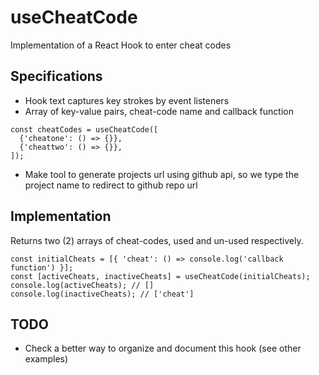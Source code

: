 # useCheatCode
Implementation of a React Hook to enter cheat codes

## Specifications
- Hook text captures key strokes by event listeners
- Array of key-value pairs, cheat-code name and callback function

```
const cheatCodes = useCheatCode([
  {'cheatone': () => {}},
  {'cheattwo': () => {}},
]);
```
- Make tool to generate projects url using github api, so we type the project name to redirect to github repo url

## Implementation
Returns two (2) arrays of cheat-codes, used and un-used respectively.

```
const initialCheats = [{ 'cheat': () => console.log('callback function') }];
const [activeCheats, inactiveCheats] = useCheatCode(initialCheats);
console.log(activeCheats); // []
console.log(inactiveCheats); // ['cheat']
```

## TODO
- Check a better way to organize and document this hook (see other examples)
